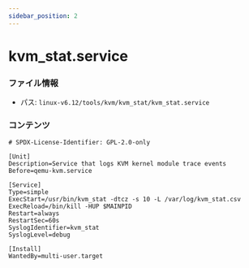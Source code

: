 ```yaml
---
sidebar_position: 2
---
```

# kvm_stat.service

### ファイル情報

- パス: `linux-v6.12/tools/kvm/kvm_stat/kvm_stat.service`

### コンテンツ

```service
# SPDX-License-Identifier: GPL-2.0-only

[Unit]
Description=Service that logs KVM kernel module trace events
Before=qemu-kvm.service

[Service]
Type=simple
ExecStart=/usr/bin/kvm_stat -dtcz -s 10 -L /var/log/kvm_stat.csv
ExecReload=/bin/kill -HUP $MAINPID
Restart=always
RestartSec=60s
SyslogIdentifier=kvm_stat
SyslogLevel=debug

[Install]
WantedBy=multi-user.target

```
